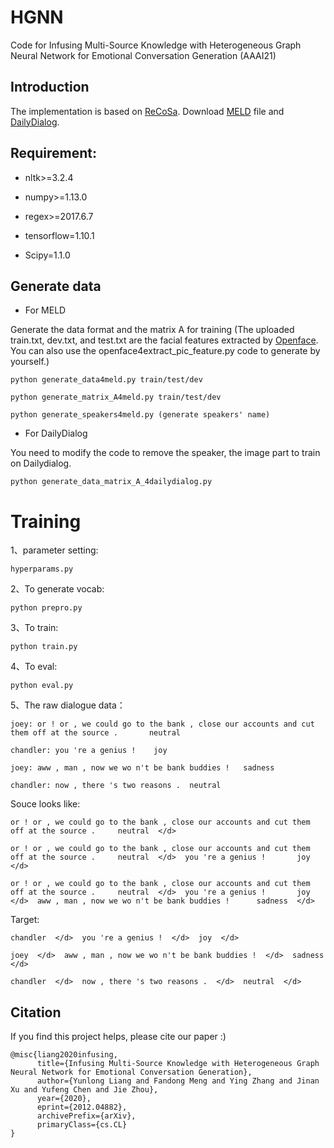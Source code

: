 # HGNN
Code for Infusing Multi-Source Knowledge with Heterogeneous Graph Neural Network for Emotional Conversation Generation (AAAI21)

## Introduction

The implementation is based on [ReCoSa](https://github.com/zhanghainan/ReCoSa). Download [MELD](https://github.com/declare-lab/MELD) file and [DailyDialog](https://www.aclweb.org/anthology/I17-1099.pdf).

## Requirement: 

+ nltk>=3.2.4

+ numpy>=1.13.0

+ regex>=2017.6.7

+ tensorflow=1.10.1

+ Scipy=1.1.0

## Generate data
+ For MELD

Generate the data format and the matrix A for training 
(The uploaded train.txt, dev.txt, and test.txt are the facial features extracted by [Openface](https://github.com/TadasBaltrusaitis/OpenFace). You can also use the openface4extract_pic_feature.py code to generate by yourself.)

```
python generate_data4meld.py train/test/dev

python generate_matrix_A4meld.py train/test/dev

python generate_speakers4meld.py (generate speakers' name)
```
+ For DailyDialog

You need to modify the code to remove the speaker, the image part to train on Dailydialog.
```
python generate_data_matrix_A_4dailydialog.py
```
# Training
1、parameter setting:
```
hyperparams.py
```

2、To generate vocab:
```
python prepro.py
```

3、To train:
```
python train.py
```

4、To eval:
```
python eval.py
```

5、The raw dialogue data：
```
joey: or ! or , we could go to the bank , close our accounts and cut them off at the source .		neutral

chandler: you 're a genius !	joy

joey: aww , man , now we wo n't be bank buddies !	sadness

chandler: now , there 's two reasons .	neutral
```
Souce looks like:
```
or ! or , we could go to the bank , close our accounts and cut them off at the source .		neutral  </d>  

or ! or , we could go to the bank , close our accounts and cut them off at the source .		neutral  </d>  you 're a genius !		joy  </d>  

or ! or , we could go to the bank , close our accounts and cut them off at the source .		neutral  </d>  you 're a genius !		joy  </d>  aww , man , now we wo n't be bank buddies !		sadness  </d>  
```
Target:
```
chandler  </d>  you 're a genius !  </d>  joy  </d> 

joey  </d>  aww , man , now we wo n't be bank buddies !  </d>  sadness  </d>  

chandler  </d>  now , there 's two reasons .  </d>  neutral  </d>  
```

## Citation

If you find this project helps, please cite our paper :)

```
@misc{liang2020infusing,
      title={Infusing Multi-Source Knowledge with Heterogeneous Graph Neural Network for Emotional Conversation Generation}, 
      author={Yunlong Liang and Fandong Meng and Ying Zhang and Jinan Xu and Yufeng Chen and Jie Zhou},
      year={2020},
      eprint={2012.04882},
      archivePrefix={arXiv},
      primaryClass={cs.CL}
}
```
